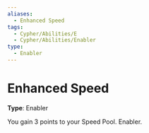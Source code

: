 ```yaml
---
aliases:
  - Enhanced Speed
tags:
  - Cypher/Abilities/E
  - Cypher/Abilities/Enabler
type:
  - Enabler
---
```


# Enhanced Speed

**Type**: Enabler

You gain 3 points to your Speed Pool. Enabler.

